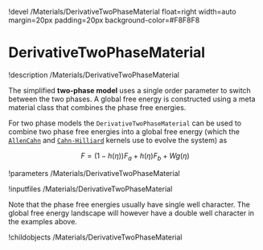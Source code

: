 !devel /Materials/DerivativeTwoPhaseMaterial float=right width=auto margin=20px padding=20px background-color=#F8F8F8

# DerivativeTwoPhaseMaterial
!description /Materials/DerivativeTwoPhaseMaterial

The simplified **two-phase model** uses a single order parameter to switch between the two phases. A global free energy is constructed using a meta material class that combines the phase free energies.

For two phase models the `DerivativeTwoPhaseMaterial` can be used to combine two phase
free energies into a global free energy (which the [`AllenCahn`](/Kernels/AllenCahn.md)
and [`Cahn-Hilliard`](/Kernels/CahnHilliard.md) kernels use to evolve the system) as

$$
F = \left(1-h(\eta)\right) F_a + h(\eta)F_b + Wg(\eta)
$$

!parameters /Materials/DerivativeTwoPhaseMaterial

!inputfiles /Materials/DerivativeTwoPhaseMaterial

Note that the phase free energies usually have single well character. The global free energy
landscape will however have a double well character in the examples above.

!childobjects /Materials/DerivativeTwoPhaseMaterial
